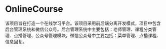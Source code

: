 # OnlineCourse
该项目旨在打造一个在线学习平台。该项目采用前后端分离开发模式，项目中包含后台管理系统和微信公众号。后台管理系统中主要包括：老师管理、课程分类管理、点播管理、公众号管理模块。微信公众号中主要包括：菜单管理、点播课程、信息回复。
